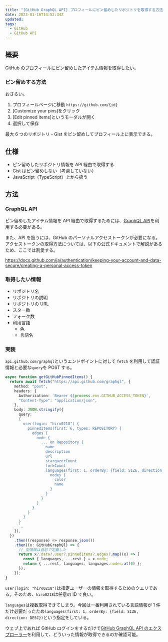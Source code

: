 ```yaml
---
title: "[GitHub GraphQL API] プロフィールにピン留めしたリポジトリを取得する方法"
date: 2023-01-16T14:52:34Z
updated:
tags:
  - GitHub
  - GitHub API
---
```


## 概要

GitHub のプロフィールにピン留めしたアイテム情報を取得したい。

### ピン留めする方法

おさらい。

1. プロフィールページに移動
   `https://github.com/{id}`
2. [Customize your pins]をクリック
3. [Edit pinned items]というモーダルが開く
4. 選択して保存

最大 6 つのリポジトリ・Gist をピン留めしてプロフィール上に表示できる。

## 仕様

- ピン留めしたリポジトリ情報を API 経由で取得する
- Gist はピン留めしない（考慮していない）
- JavaScript（TypeScript）上から扱う

## 方法

### GraphQL API

ピン留めしたアイテム情報を API 経由で取得するためには、[GraphQL API](https://docs.github.com/ja/graphql)を利用する必要がある。

また、API を扱うには、GitHub のパーソナルアクセストークンが必要になる。アクセストークンの取得方法については、以下の公式ドキュメントで解説があるため、ここでは割愛する。

https://docs.github.com/ja/authentication/keeping-your-account-and-data-secure/creating-a-personal-access-token

### 取得したい情報

- リポジトリ名
- リポジトリの説明
- リポジトリの URL
- スター数
- フォーク数
- 利用言語
  - 色
  - 言語名

### 実装

`api.github.com/graphql`というエンドポイントに対して `fetch` を利用して認証情報と必要な`query`を POST する。

```ts
async function getGitHubPinnedItems() {
  return await fetch("https://api.github.com/graphql", {
    method: "post",
    headers: {
      Authorization: `Bearer ${process.env.GITHUB_ACCESS_TOKEN}`,
      "Content-Type": "application/json",
    },
    body: JSON.stringify({
      query: `
      {
        user(login: "hiro0218") {
          pinnedItems(first: 6, types: REPOSITORY) {
            edges {
              node {
                ... on Repository {
                  name
                  description
                  url
                  stargazerCount
                  forkCount
                  languages(first: 1, orderBy: {field: SIZE, direction: DESC}) {
                    nodes {
                      color
                      name
                    }
                  }
                }
              }
            }
          }
        }
      }
      `,
    }),
  })
    .then((response) => response.json())
    .then((x: GitHubGraphQl) => {
      // 型情報は自前で定義した
      return x?.data?.user?.pinnedItems?.edges?.map((x) => {
        const { languages, ...rest } = x.node;
        return { ...rest, languages: languages.nodes.at(0) };
      });
    });
}
```

`user(login: "hiro0218")`は指定ユーザーの情報を取得するためのクエリである。そのため、`hiro0218`は任意の ID で良い。

`languages`は複数取得できてしまう。今回は一番利用されている言語情報が 1 件だけ必要だったため`languages(first: 1, orderBy: {field: SIZE, direction: DESC})`という指定をしている。

ウェブ上であれば GitHub ログインをするだけで[GitHub GraphQL API のエクスプローラー](https://docs.github.com/ja/graphql/overview/explorer)を利用して、どういった情報が取得できるのか確認可能。
